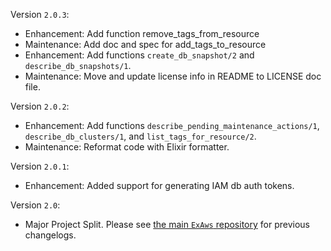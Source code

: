 Version `2.0.3`:

- Enhancement: Add function remove_tags_from_resource
- Maintenance: Add doc and spec for add_tags_to_resource
- Enhancement: Add functions `create_db_snapshot/2` and `describe_db_snapshots/1`.
- Maintenance: Move and update license info in README to LICENSE doc file.

Version `2.0.2`:

- Enhancement: Add functions `describe_pending_maintenance_actions/1`, `describe_db_clusters/1`, and `list_tags_for_resource/2`.
- Maintenance: Reformat code with Elixir formatter.

Version `2.0.1`:

- Enhancement: Added support for generating IAM db auth tokens.

Version `2.0`:

- Major Project Split. Please see [the main `ExAws` repository](https://github.com/ex-aws/ex_aws_rds) for previous changelogs.
